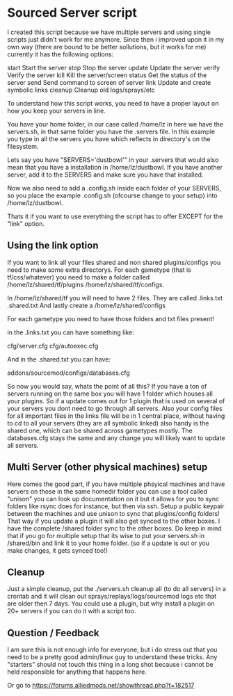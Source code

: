 Sourced Server script
=====================

I created this script because we have multiple servers and using single scripts just didn't work for me anymore. Since then i improved upon it in my own way (there are bound to be better sollutions, but it works for me) currently it has the following options:

 start		Start the server
 stop		Stop the server
 update		Update the server
 verify		Verify the server
 kill		Kill the server/screen
 status		Get the status of the server
 send		Send command to screen of server
 link		Update and create symbolic links
 cleanup	Cleanup old logs/sprays/etc 

To understand how this script works, you need to have a proper layout on how you keep your servers in line.

You have your home folder, in our case called /home/lz in here we have the servers.sh, in that same folder you have the .servers file. In this example you type in all the servers you have which reflects in directory's on the filesystem.

Lets say you have "SERVERS='dustbowl'" in your .servers that would also mean that you have a installation in /home/lz/dustbowl. If you have another server, add it to the SERVERS and make sure you have that installed.

Now we also need to add a .config.sh inside each folder of your SERVERS, so you place the example .config.sh (ofcourse change to your setup) into /home/lz/dustbowl.

Thats it if you want to use everything the script has to offer EXCEPT for the "link" option.

Using the link option
---------------------

If you want to link all your files shared and non shared plugins/configs you need to make some extra directorys. For each gametype (that is tf/css/whatever) you need to make a folder called /home/lz/shared/tf/plugins /home/lz/shared/tf/configs.

In /home/lz/shared/tf you will need to have 2 files. They are called <gametype>.links.txt <gametype>.shared.txt
And lastly create a /home/lz/shared/configs

For each gametype you need to have those folders and txt files present!

in the <gametype>.links.txt you can have something like:

 cfg/server.cfg
 cfg/autoexec.cfg

And in the <gametype>.shared.txt you can have:

 addons/sourcemod/configs/databases.cfg

So now you would say, whats the point of all this? If you have a ton of servers running on the same box you will have 1 folder which houses all your plugins. So if a update comes out for 1 plugin that is used on several of your servers you dont need to go through all servers. Also your config files for all important files in the links file will be in 1 central place, without having to cd to all your servers (they are all symbolic linked) also handy is the shared one, which can be shared across gametypes mostly. The databases.cfg stays the same and any change you will likely want to update all servers.

Multi Server (other physical machines) setup
--------------------------------------------

Here comes the good part, if you have multiple phsyical machines and have servers on those in the same homedir folder you can use a tool called "unison" you can look up documentation on it but it allows for you to sync folders like rsync does for instance, but then via ssh. Setup a public keypair between the machines and use unison to sync that plugins/config folders! That way if you update a plugin it will also get synced to the other boxes. I have the complete /shared folder sync to the other boxes. Do keep in mind that if you go for multiple setup that its wise to put your servers.sh in /shared/bin and link it to your home folder. (so if a update is out or you make changes, it gets synced too!)

Cleanup
-------

Just a simple cleanup, put the ./servers.sh cleanup all (to do all servers) in a crontab and it will clean out sprays/replays/logs/sourcemod logs etc that are older then 7 days. You could use a plugin, but why install a plugin on 20+ servers if you can do it with a script too.

Question / Feedback
-------------------

I am sure this is not enough info for everyone, but i do stress out that you need to be a pretty good admin/linux guy to understand these tricks. Any "starters" should not touch this thing in a long shot because i cannot be held responsible for anything that happens here.

Or go to https://forums.alliedmods.net/showthread.php?t=182517
